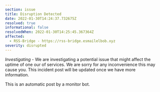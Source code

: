```yaml
---
section: issue
title: Disruption Detected
date: 2022-01-30T14:24:37.732675Z
resolved: true
informational: false
resolvedWhen: 2022-01-30T14:25:45.367364Z
affected:
  - RSS-Bridge - https://rss-bridge.esmailelbob.xyz
severity: disrupted
---
```

*Investigating* - We are investigating a potential issue that might affect the uptime of one our of services. We are sorry for any inconvenience this may cause you. This incident post will be updated once we have more information.

This is an automatic post by a monitor bot.
        